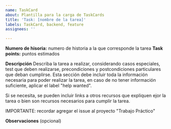 ```yaml
---
name: TaskCard
about: Plantilla para la carga de TaskCards
title: 'Task: [nombre de la tarea]'
labels: TaskCard, backend, feature
assignees: ''

---
```


**Numero de hisoria:** numero de historia a la que corresponde la tarea
**Task points:** puntos estimados

**Descripción**
Describa la tarea a realizar, considerando casos especiales, test que deben realizarse, precondiciones y postcondiciones particulares que deban cumplirse. Esta sección debe incluir toda la información necesaria para poder realizar la tarea, en caso de no tener información suficiente, aplicar el label "help wanted".

Si se necesita, se pueden incluir links a otros recursos que expliquen ejor la tarea o bien son recursos necesarios para cumplir la tarea.

IMPORTANTE: recordar agregar el issue al proyecto "Trabajo Práctico"

**Observaciones** (opcional)
